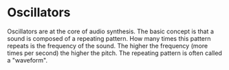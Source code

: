 # Oscillators
Oscillators are at the core of audio synthesis.  The basic concept is that a
sound is composed of a repeating pattern.  How many times this pattern repeats
is the frequency of the sound.  The higher the frequency (more times per second)
the higher the pitch.  The repeating pattern is often called a "waveform".
